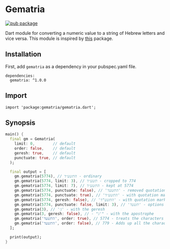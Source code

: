# Gematria

[![pub package](https://img.shields.io/pub/v/gematria.svg)](https://pub.dartlang.org/packages/gematria)

Dart module for converting a numeric value to a string of Hebrew letters and vice versa. This module is inspired by [this](https://github.com/Scimonster/js-gematriya) package.

## Installation

First, add `gematria` as a dependency in your pubspec.yaml file.

```
dependencies:
  gematria: ^1.0.0
```

## Import

```
import 'package:gematria/gematria.dart';
```

## Synopsis

```dart
main() {
  final gm = Gematria(
    limit: 0,        // default
    order: false,    // default
    geresh: true,    // default
    punctuate: true, // default
  );

  final output = [
    gm.gematria(5774), // התשע״ד - ordinary
    gm.gematria(5774, limit: 3), // תשע״ד - cropped to 774
    gm.gematria(5774, limit: 7), // התשע״ד - kept at 5774
    gm.gematria(5774, punctuate: false), // 'התשעד' - removed quotation marks
    gm.gematria(5774, punctuate: true), // 'התשע״ד' - with quotation marks
    gm.gematria(5774, geresh: false), // 'התשע"ד' - with quotation marks
    gm.gematria(5774, punctuate: false, limit: 3), // 'תשעד' - options can be combined
    gm.gematria(3), // 'ג׳' - with the geresh
    gm.gematria(3, geresh: false), // - "ג'" - with the apostrophe
    gm.gematria('התשעד', order: true), // 5774 - treats the characters as an ordered number
    gm.gematria('התשעד', order: false), // 779 - Adds up all the characters
  ];

  print(output);
}
```
